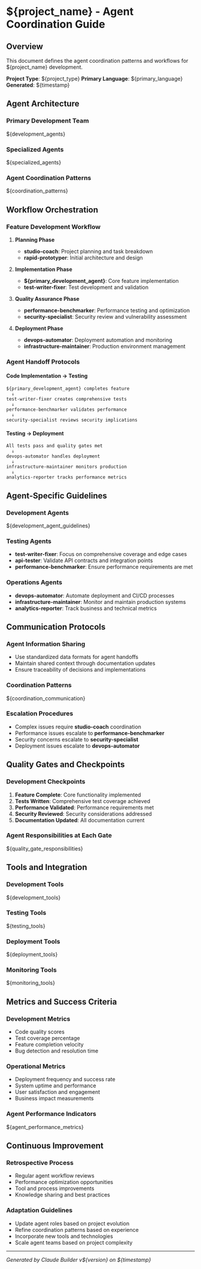 # ${project_name} - Agent Coordination Guide

## Overview

This document defines the agent coordination patterns and workflows for ${project_name} development.

**Project Type**: ${project_type}
**Primary Language**: ${primary_language}
**Generated**: ${timestamp}

## Agent Architecture

### Primary Development Team

${development_agents}

### Specialized Agents

${specialized_agents}

### Agent Coordination Patterns

${coordination_patterns}

## Workflow Orchestration

### Feature Development Workflow

1. **Planning Phase**
   - **studio-coach**: Project planning and task breakdown
   - **rapid-prototyper**: Initial architecture and design

2. **Implementation Phase**
   - **${primary_development_agent}**: Core feature implementation
   - **test-writer-fixer**: Test development and validation

3. **Quality Assurance Phase**
   - **performance-benchmarker**: Performance testing and optimization
   - **security-specialist**: Security review and vulnerability assessment

4. **Deployment Phase**
   - **devops-automator**: Deployment automation and monitoring
   - **infrastructure-maintainer**: Production environment management

### Agent Handoff Protocols

#### Code Implementation → Testing

```
${primary_development_agent} completes feature
  ↓
test-writer-fixer creates comprehensive tests
  ↓  
performance-benchmarker validates performance
  ↓
security-specialist reviews security implications
```

#### Testing → Deployment

```
All tests pass and quality gates met
  ↓
devops-automator handles deployment
  ↓
infrastructure-maintainer monitors production
  ↓
analytics-reporter tracks performance metrics
```

## Agent-Specific Guidelines

### Development Agents

${development_agent_guidelines}

### Testing Agents

- **test-writer-fixer**: Focus on comprehensive coverage and edge cases
- **api-tester**: Validate API contracts and integration points
- **performance-benchmarker**: Ensure performance requirements are met

### Operations Agents

- **devops-automator**: Automate deployment and CI/CD processes
- **infrastructure-maintainer**: Monitor and maintain production systems
- **analytics-reporter**: Track business and technical metrics

## Communication Protocols

### Agent Information Sharing

- Use standardized data formats for agent handoffs
- Maintain shared context through documentation updates
- Ensure traceability of decisions and implementations

### Coordination Patterns

${coordination_communication}

### Escalation Procedures

- Complex issues require **studio-coach** coordination
- Performance issues escalate to **performance-benchmarker**
- Security concerns escalate to **security-specialist**
- Deployment issues escalate to **devops-automator**

## Quality Gates and Checkpoints

### Development Checkpoints

1. **Feature Complete**: Core functionality implemented
2. **Tests Written**: Comprehensive test coverage achieved
3. **Performance Validated**: Performance requirements met
4. **Security Reviewed**: Security considerations addressed
5. **Documentation Updated**: All documentation current

### Agent Responsibilities at Each Gate

${quality_gate_responsibilities}

## Tools and Integration

### Development Tools

${development_tools}

### Testing Tools

${testing_tools}

### Deployment Tools

${deployment_tools}

### Monitoring Tools

${monitoring_tools}

## Metrics and Success Criteria

### Development Metrics

- Code quality scores
- Test coverage percentage
- Feature completion velocity
- Bug detection and resolution time

### Operational Metrics

- Deployment frequency and success rate
- System uptime and performance
- User satisfaction and engagement
- Business impact measurements

### Agent Performance Indicators

${agent_performance_metrics}

## Continuous Improvement

### Retrospective Process

- Regular agent workflow reviews
- Performance optimization opportunities
- Tool and process improvements
- Knowledge sharing and best practices

### Adaptation Guidelines

- Update agent roles based on project evolution
- Refine coordination patterns based on experience
- Incorporate new tools and technologies
- Scale agent teams based on project complexity

---

*Generated by Claude Builder v${version} on ${timestamp}*
